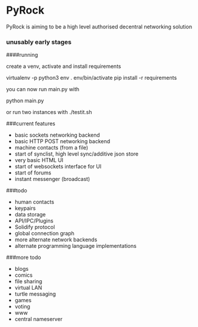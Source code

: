 # PyRock

PyRock is aiming to be a high level authorised decentral networking solution

### unusably early stages

####running

create a venv, activate and install requirements

virtualenv -p python3 env
. env/bin/activate
pip install -r requirements

you can now run main.py with

python main.py

or run two instances with ./testit.sh

###current features

- basic sockets networking backend
- basic HTTP POST networking backend
- machine contacts (from a file)
- start of synclist, high level sync/additive json store
- very basic HTML UI
- start of websockets interface for UI
- start of forums
- instant messenger (broadcast)

###todo

- human contacts
- keypairs
- data storage
- API/IPC/Plugins
- Solidify protocol
- global connection graph
- more alternate network backends
- alternate programming language implementations

###more todo
- blogs
- comics
- file sharing
- virtual LAN
- turtle messaging
- games
- voting
- www
- central nameserver